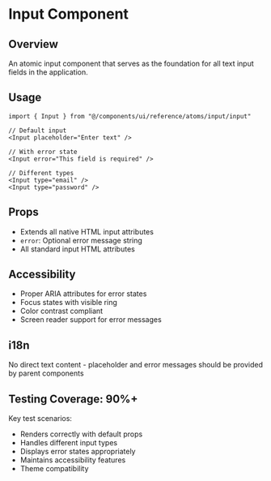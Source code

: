 
# Input Component

## Overview
An atomic input component that serves as the foundation for all text input fields in the application.

## Usage
```tsx
import { Input } from "@/components/ui/reference/atoms/input/input"

// Default input
<Input placeholder="Enter text" />

// With error state
<Input error="This field is required" />

// Different types
<Input type="email" />
<Input type="password" />
```

## Props
- Extends all native HTML input attributes
- `error`: Optional error message string
- All standard input HTML attributes

## Accessibility
- Proper ARIA attributes for error states
- Focus states with visible ring
- Color contrast compliant
- Screen reader support for error messages

## i18n
No direct text content - placeholder and error messages should be provided by parent components

## Testing Coverage: 90%+
Key test scenarios:
- Renders correctly with default props
- Handles different input types
- Displays error states appropriately
- Maintains accessibility features
- Theme compatibility

